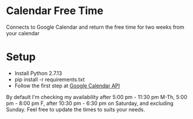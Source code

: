 # Calendar Free Time

Connects to Google Calendar and return the free time for two weeks from your calendar

# Setup

  - Install Python 2.7.13
  - pip install -r requirements.txt
  - Follow the first step at [Google Calendar API](https://developers.google.com/google-apps/calendar/quickstart/python)

By default I'm checking my availability after 5:00 pm  - 11:30 pm M-Th, 5:00 pm - 8:00 pm F, after 10:30 pm - 6:30 pm on Saturday, and excluding Sunday. Feel free to update the times to suits your needs.